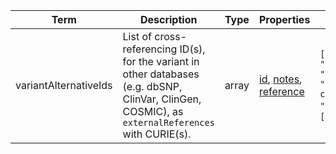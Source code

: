|Term | Description | Type | Properties | Example | Enum|
| ---| ---| ---| ---| ---| --- |
| variantAlternativeIds | List of cross-referencing ID(s), for the variant in other databases (e.g. dbSNP, ClinVar, ClinGen, COSMIC), as `externalReferences` with CURIE(s). | array | [id](./id.md), [notes](./notes.md), [reference](./reference.md) | `[{"id": "dbSNP:rs587780345", "notes": "dbSNP id", "reference": "https://www.ncbi.nlm.nih.gov/snp/rs587780345"}, {"id": "ClinGen:CA152954", "notes": "ClinGen Allele Registry id", "reference": "http://reg.clinicalgenome.org/redmine/projects/registry/genboree_registry/by_caid?caid=CA152954"}, {"id": "UniProtKB:P35557#VAR_003699", "reference": "https://www.uniprot.org/uniprot/P35557#VAR_003699"}]`,<br />`[{"id": "OMIM:164757.0001", "reference": "https://www.omim.org/entry/164757#0001"}]` | NA|
